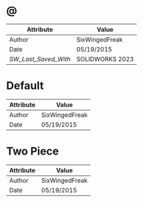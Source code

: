 # @
| Attribute | Value |
| ---  | ---     |
| Author | SixWingedFreak |
| Date | 05/19/2015 |
| _SW_Last_Saved_With_ | SOLIDWORKS 2023 |
# Default
| Attribute | Value |
| ---  | ---     |
| Author | SixWingedFreak |
| Date | 05/19/2015 |
# Two Piece
| Attribute | Value |
| ---  | ---     |
| Author | SixWingedFreak |
| Date | 05/19/2015 |
